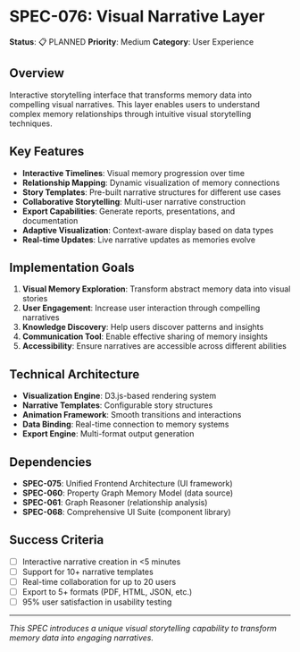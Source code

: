 # SPEC-076: Visual Narrative Layer

**Status**: 📋 PLANNED
**Priority**: Medium
**Category**: User Experience

## Overview

Interactive storytelling interface that transforms memory data into compelling visual narratives. This layer enables users to understand complex memory relationships through intuitive visual storytelling techniques.

## Key Features

- **Interactive Timelines**: Visual memory progression over time
- **Relationship Mapping**: Dynamic visualization of memory connections
- **Story Templates**: Pre-built narrative structures for different use cases
- **Collaborative Storytelling**: Multi-user narrative construction
- **Export Capabilities**: Generate reports, presentations, and documentation
- **Adaptive Visualization**: Context-aware display based on data types
- **Real-time Updates**: Live narrative updates as memories evolve

## Implementation Goals

1. **Visual Memory Exploration**: Transform abstract memory data into visual stories
2. **User Engagement**: Increase user interaction through compelling narratives
3. **Knowledge Discovery**: Help users discover patterns and insights
4. **Communication Tool**: Enable effective sharing of memory insights
5. **Accessibility**: Ensure narratives are accessible across different abilities

## Technical Architecture

- **Visualization Engine**: D3.js-based rendering system
- **Narrative Templates**: Configurable story structures
- **Animation Framework**: Smooth transitions and interactions
- **Data Binding**: Real-time connection to memory systems
- **Export Engine**: Multi-format output generation

## Dependencies

- **SPEC-075**: Unified Frontend Architecture (UI framework)
- **SPEC-060**: Property Graph Memory Model (data source)
- **SPEC-061**: Graph Reasoner (relationship analysis)
- **SPEC-068**: Comprehensive UI Suite (component library)

## Success Criteria

- [ ] Interactive narrative creation in <5 minutes
- [ ] Support for 10+ narrative templates
- [ ] Real-time collaboration for up to 20 users
- [ ] Export to 5+ formats (PDF, HTML, JSON, etc.)
- [ ] 95% user satisfaction in usability testing

---

*This SPEC introduces a unique visual storytelling capability to transform memory data into engaging narratives.*

